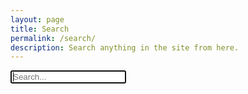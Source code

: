 ```yaml
---
layout: page
title: Search
permalink: /search/
description: Search anything in the site from here.
---
```





<!-- Html Elements for Search -->
<div id="search-container">
<input type="text" id="search-input" placeholder="Search..." autofocus>
</div>
<div id="results-container"></div>

<!-- Script pointing to jekyll-search.js -->
<script src="{{site.baseurl}}/assets/js/jekyll-search.min.js"></script>
<script>
  window.simpleJekyllSearch = new SimpleJekyllSearch({
    searchInput: document.getElementById('search-input'),
    resultsContainer: document.getElementById('results-container'),
    json: '{{ site.baseurl }}/search.json',
    searchResultTemplate: '<li><a href="{url}">{title}</a></li>',
    noResultsText: 'No results found',
    limit: 20,
    fuzzy: false,
    exclude: ['Welcome']
  })
</script>

